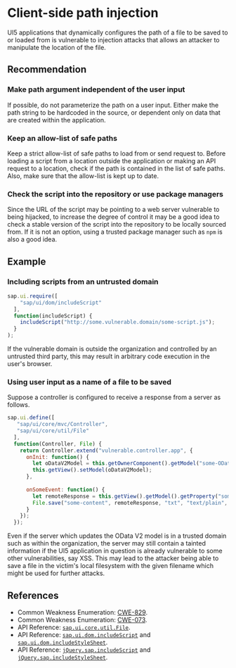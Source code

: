 # Client-side path injection

UI5 applications that dynamically configures the path of a file to be saved to or loaded from is vulnerable to injection attacks that allows an attacker to manipulate the location of the file.

## Recommendation

### Make path argument independent of the user input

If possible, do not parameterize the path on a user input. Either make the path string to be hardcoded in the source, or dependent only on data that are created within the application.

### Keep an allow-list of safe paths

Keep a strict allow-list of safe paths to load from or send request to. Before loading a script from a location outside the application or making an API request to a location, check if the path is contained in the list of safe paths. Also, make sure that the allow-list is kept up to date.

### Check the script into the repository or use package managers

Since the URL of the script may be pointing to a web server vulnerable to being hijacked, to increase the degree of control it may be a good idea to check a stable version of the script into the repository to be locally sourced from. If it is not an option, using a trusted package manager such as `npm` is also a good idea.

## Example

### Including scripts from an untrusted domain

``` javascript
sap.ui.require([
    "sap/ui/dom/includeScript"
  ],
  function(includeScript) {
    includeScript("http://some.vulnerable.domain/some-script.js");
  }
);
```

If the vulnerable domain is outside the organization and controlled by an untrusted third party, this may result in arbitrary code execution in the user's browser.

### Using user input as a name of a file to be saved

Suppose a controller is configured to receive a response from a server as follows.

``` javascript
sap.ui.define([
   "sap/ui/core/mvc/Controller",
   "sap/ui/core/util/File"
  ],
  function(Controller, File) {
    return Controller.extend("vulnerable.controller.app", {
      onInit: function() {
        let oDataV2Model = this.getOwnerComponent().getModel("some-ODatav2-model");
        this.getView().setModel(oDataV2Model);
      },
      
      onSomeEvent: function() {
        let remoteResponse = this.getView().getModel().getProperty("someProperty");
        File.save("some-content", remoteResponse, "txt", "text/plain", "utf-8");
      }
    });
  });
```

Even if the server which updates the OData V2 model is in a trusted domain such as within the organization, the server may still contain a tainted information if the UI5 application in question is already vulnerable to some other vulnerabilities, say XSS. This may lead to the attacker being able to save a file in the victim's local filesystem with the given filename which might be used for further attacks.

## References

- Common Weakness Enumeration: [CWE-829](https://cwe.mitre.org/data/definitions/829.html).
- Common Weakness Enumeration: [CWE-073](https://cwe.mitre.org/data/definitions/73.html).
- API Reference: [`sap.ui.core.util.File`](https://sapui5.hana.ondemand.com/sdk/#/api/sap.ui.core.util.File%23methods/sap.ui.core.util.File.save).
- API Reference: [`sap.ui.dom.includeScript`](https://sapui5.hana.ondemand.com/sdk/#/api/module:sap/ui/dom/includeScript) and [`sap.ui.dom.includeStyleSheet`](https://sapui5.hana.ondemand.com/sdk/#/api/module:sap/ui/dom/includeStylesheet).
- API Reference: [`jQuery.sap.includeScript`](https://sapui5.hana.ondemand.com/sdk/#/api/module:sap/ui/dom/includeScript) and [`jQuery.sap.includeStyleSheet`](https://sapui5.hana.ondemand.com/sdk/#/api/module:sap/ui/dom/includeScript).
